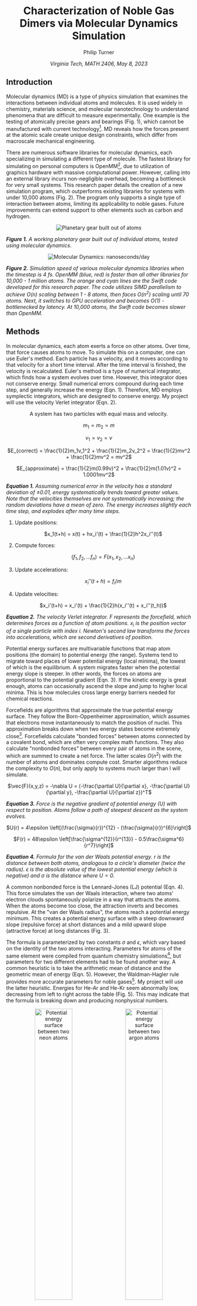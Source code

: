 <div align="center">

# Characterization of Noble Gas Dimers via Molecular Dynamics Simulation

Philip Turner

<i>Virginia Tech, MATH 2406, May 8, 2023</i>

</div>

## Introduction

Molecular dynamics (MD) is a type of physics simulation that examines the interactions between individual atoms and molecules. It is used widely in chemistry, materials science, and molecular nanotechnology to understand phenomena that are difficult to measure experimentally. One example is the testing of atomically precise gears and bearings (Fig. 1), which cannot be manufactured with current technology[^1]. MD reveals how the forces present at the atomic scale create unique design constraints, which differ from macroscale mechanical engineering.

There are numerous software libraries for molecular dynamics, each specializing in simulating a different type of molecule. The fastest library for simulating on personal computers is OpenMM[^2], due to utilization of graphics hardware with massive computational power. However, calling into an external library incurs non-negligible overhead, becoming a bottleneck for very small systems. This research paper details the creation of a new simulation program, which outperforms existing libraries for systems with under 10,000 atoms (Fig. 2). The program only supports a single type of interaction between atoms, limiting its applicability to noble gases. Future improvements can extend support to other elements such as carbon and hydrogen.

<div align="center">

![Planetary gear built out of atoms](./Documentation/Figure_1.gif)

</div>

<i> <b>Figure 1.</b> A working planetary gear built out of individual atoms, tested using molecular dynamics. </i>

<div align="center">

![Molecular Dynamics: nanoseconds/day](./Documentation/Figure_2.png)

</div>

<i> <b>Figure 2.</b> Simulation speed of various molecular dynamics libraries when the timestep is 4 fs. OpenMM (blue, red) is faster than all other libraries for 10,000 - 1 million atoms. The orange and cyan lines are the Swift code developed for this research paper. The code utilizes SIMD parallelism to achieve $O(n)$ scaling between 1 - 8 atoms, then faces $O(n^2)$ scaling until 70 atoms. Next, it switches to GPU acceleration and becomes $O(1)$ - bottlenecked by latency. At 10,000 atoms, the Swift code becomes slower than OpenMM.</i>

## Methods

In molecular dynamics, each atom exerts a force on other atoms. Over time, that force causes atoms to move. To simulate this on a computer, one can use Euler's method. Each particle has a velocity, and it moves according to that velocity for a short time interval. After the time interval is finished, the velocity is recalculated. Euler's method is a type of numerical integrator, which finds how a system evolves over time. However, this integrator does not conserve energy. Small numerical errors compound during each time step, and generally increase the energy (Eqn. 1). Therefore, MD employs symplectic integrators, which are designed to conserve energy. My project will use the velocity Verlet integrator (Eqn. 2).

<div align="center">

A system has two particles with equal mass and velocity.

$m_1 = m_2 = m$

$v_1 = v_2 = v$

$E_{correct} = \frac{1}{2}m_1v_1^2 + \frac{1}{2}m_2v_2^2 = \frac{1}{2}mv^2 + \frac{1}{2}mv^2 = mv^2$

$E_{approximate} = \frac{1}{2}m(0.99v)^2 + \frac{1}{2}m(1.01v)^2 = 1.0001mv^2$

</div>

<i> <b>Equation 1.</b> Assuming numerical error in the velocity has a standard deviation of ±0.01, energy systematically trends toward greater values. Note that the velocities themselves are not systematically increasing; the random deviations have a mean of zero. The energy increases slightly each time step, and explodes after many time steps. </i>

1) Update positions: <div align="center">  $x_1(t+h) = x(t) + hx_i'(t) + \frac{1}{2}h^2x_i''(t)$ </div>

2) Compute forces: <div align="center"> $(f_1,f_2,...f_n) = F(x_1,x_2,...x_n)$ </div>

3) Update accelerations: <div align="center"> $x_i''(t+h) = f_i / m$ </div>

4) Update velocities: <div align="center"> $x_i'(t+h) = x_i'(t) + \frac{1}{2}h(x_i''(t) + x_i''(t_h))$ </div>

<i> <b>Equation 2.</b> The velocity Verlet integrator. $F$ represents the forcefield, which determines forces as a function of atom positions. $x_i$ is the position vector of a single particle with index $i$. Newton's second law transforms the forces into accelerations, which are second derivatives of position. </i>

Potential energy surfaces are multivariable functions that map atom positions (the domain) to potential energy (the range). Systems tend to migrate toward places of lower potential energy (local minima), the lowest of which is the equilibrium. A system migrates faster when the potential energy slope is steeper. In other words, the forces on atoms are proportional to the potential gradient (Eqn. 3). If the kinetic energy is great enough, atoms can occasionally ascend the slope and jump to higher local minima. This is how molecules cross large energy barriers needed for chemical reactions.

Forcefields are algorithms that approximate the true potential energy surface. They follow the Born-Oppenheimer approximation, which assumes that electrons move instantaneously to match the position of nuclei. This approximation breaks down when two energy states become extremely close[^3]. Forcefields calculate "bonded forces" between atoms connected by a covalent bond, which are often very complex math functions. They also calculate "nonbonded forces" between every pair of atoms in the scene, which are summed to create a net force. The latter scales $O(n^2)$ with the number of atoms and dominates compute cost. Smarter algorithms reduce the complexity to $O(n)$, but only apply to systems much larger than I will simulate.

<div align="center">

$\vec{F}(x,y,z) = -\nabla U = (-\frac{\partial U}{\partial x}, -\frac{\partial U}{\partial y}, -\frac{\partial U}{\partial z})^T$

</div>

<i> <b>Equation 3.</b> Force is the negative gradient of potential energy ($U$) with respect to position. Atoms follow a path of steepest descent as the system evolves. </i>

<div align="center">

$U(r) = 4\epsilon \left[(\frac{\sigma}{r})^{12} - (\frac{\sigma}{r})^{6}\right]$

$F(r) = 48\epsilon \left[\frac{\sigma^{12}}{r^{13}} - 0.5\frac{\sigma^6}{r^7}\right]$

</div>

<i> <b>Equation 4.</b> Formula for the van der Waals potential energy. $r$ is the distance between both atoms, analogous to a circle's diameter (twice the radius). $\epsilon$ is the absolute value of the lowest potential energy (which is negative) and $\sigma$ is the distance where $U = 0$. </i>

A common nonbonded force is the Lennard-Jones (LJ) potential (Eqn. 4). This force simulates the van der Waals interaction, where two atoms' electron clouds spontaneously polarize in a way that attracts the atoms. When the atoms become too close, the attraction inverts and becomes repulsive. At the "van der Waals radius", the atoms reach a potential energy minimum. This creates a potential energy surface with a steep downward slope (repulsive force) at short distances and a mild upward slope (attractive force) at long distances (Fig. 3).

The formula is parameterized by two constants $\sigma$ and $\epsilon$, which vary based on the identity of the two atoms interacting. Parameters for atoms of the same element were compiled from quantum chemistry simulations[^4], but parameters for two different elements had to be found another way. A common heuristic is to take the arithmetic mean of distance and the geometric mean of energy (Eqn. 5). However, the Waldman-Hagler rule provides more accurate parameters for noble gases[^5]. My project will use the latter heuristic. Energies for He-Ar and He-Kr seem abnormally low, decreasing from left to right across the table (Fig. 5). This may indicate that the formula is breaking down and producing nonphysical numbers.

<p align="center">
&nbsp;
  <img alt="Potential energy surface between two neon atoms" src="./Documentation/Figure_3a.png" width="45%">
&nbsp; &nbsp;
  <img alt="Potential energy surface between two argon atoms" src=".//Documentation/Figure_3b.png" width="45%">
  &nbsp;
</p>

<i> <b>Figure 3.</b> Potential energy surfaces for vdW interactions between neon-neon and argon-argon pairs[^4]. Å is a unit equivalent to 0.1 nanometers. The global minimum is -0.009 eV for neon and -0.014 eV for argon. </i>

<div align="center">

| Element | $\sigma$ (nm = 10<sup>-9</sup> meters) | $\epsilon$ (meV = 10<sup>-3</sup> electron-V) |  $\epsilon$ (zJ = 10<sup>-21</sup> joules) |
| --- | --- | --- | --- |
| He | 0.2411 nm | 4.570 meV | 0.732 zJ |
| Ne | 0.2687 nm | 8.56 meV | 1.371 zJ |
| Ar | 0.3425 nm | 13.66 meV | 2.189 zJ |
| Kr | 0.3698 nm | 18.2 meV | 2.916 zJ |

</div>

<i> <b>Figure 4.</b> LJ parameters for interactions with other atoms of the same element. eV quantities are converted to SI units (joules) for consistency with other formulas.</i>

<div align="center">

$\sigma_{ij} = (\sigma_{ii} + \sigma_{jj}) / 2$

$\epsilon_{ij} = \sqrt{\epsilon_{ii} \epsilon_{jj}}$

</div>

<i> <b>Equation 5.</b> Simplified method for deriving vdW parameters between two elements $i$ and $j$. </i>

<div align="center">

| Element | He | Ne | Ar | Kr |
| --- | --- | --- | --- | --- |
| He | 0.732 zJ | 0.951 zJ | 0.787 zJ | 0.752 zJ |
| Ne |          | 1.371 zJ | 1.357 zJ | 1.337 zJ |
| Ar |          |          | 2.189 zJ | 2.461 zJ |
| Kr |          |          |          | 2.916 zJ |

</div>

<i> <b>Figure 5.</b> vdW energies using the Waldman-Hagler rule. </i>

Before running the simulation, one needs to choose the time step. Truncation error of the velocity Verlet integrator scales with $O(h^2)$, so doubling the time step leads to 4x error. However, the end goal is to run an MD simulation as fast as possible. Using larger time steps means the simulation can finish more quickly. A standard practice is setting the time step to $\frac{1}{10}$ the duration of the highest-frequency motions you want to capture[^6]. For example, carbon-hydrogen bonds vibrate with a period of 11 fs, so timesteps are typically ~1.1 fs (femtosecond; 10<sup>-15</sup> seconds). The van der Waals attraction between noble gas atoms has a vibrational period of ~1000 fs, several orders of magnitude higher (Eqn. 6, Fig. 6). I will stick with a conservative 1 fs timestep, but 100 fs could theoretically work as well.

<div align="center">

$r_0 = 2^{1/6} \sigma$

$k_{approx} = 2\epsilon(\frac{6}{r_0})^2 = \frac{57.146\epsilon}{\sigma^2}$

</div>

<i> <b>Equation 6.</b> An atom pair is modeled as a spring-mass system undergoing harmonic oscillation. Above is the formula for approximating $k$, the spring stiffness in N/m[^7]. $\sigma$ and $\epsilon$ are parameters from the LJ potential. </i>

<div align="center">

| Atom Pair | $k_{approx}$ | $\mu = \frac{1}{1/m_1 + 1/m_2}$ | $T = 2\pi\sqrt{\mu/k}$ |
| --- | --- | --- | --- |
| Ne-Ne | 1.085 N/m | 1.675E-26 kg |  781 fs |
| Ne-Ar | 0.777 N/m | 2.226E-26 kg | 1064 fs |
| Ar-Ar | 1.066 N/m | 3.317E-26 kg | 1108 fs |

</div>

<i> <b>Figure 6.</b> Derivation of the vibration period for elements that will be simulated. fs is a unit equivalent to 10<sup>-15</sup> seconds.</i>

In some simulations, the primary goal is to observe how changes in the system affect energy. Molecules can release energy after forming strong bonds, which manifests as heat and can be measured precisely. Very large timesteps introduce a large amount of error, which compounds and eventually breaks conservation of energy. Therefore, energy-conserving simulations use relatively small timesteps, on the order of 0.25 fs.

Not every simulation needs to conserve energy. Those that do not can use a thermostat - an algorithm that simulates dissipation of thermal energy into the system's surroundings. Thermostats conserve temperature instead of conserving energy[^8]. This behavior makes the $O(h^2)$ error in the velocity Verlet integrator less of an issue. Timesteps can theoretically be infinite; you only need small-enough steps to capture the dynamics of interest. Thermostats also allow use of lower-precision numbers to perform calculations, so the simulation can run on graphics hardware rather than the CPU. For example, most MD simulators require Nvidia GPUs because Nvidia has hardware support for 64-bit real numbers. However, OpenMM uses thermostats to run simulations entirely in lower-precision 32-bit numbers. This fact makes OpenMM compatible with alternative GPU vendors such as Apple and Intel[^2].

## Results

<div align="center">

![Nine subplots containing trajectory before collision, trajectory after collision, and energy](./Documentation/Figure_7.png)

</div>

<i> <b>Figure 7.</b> Visualization of three 20 ps molecular dynamics simulations, with motions constrained to the XY plane. The upper three graphs show a simulation of four neon atoms, the middle show two neons and two argons, and the bottom show four argons. </i>

In Figure 7, there are three test runs to demonstrate that the MD simulation works correctly. Each simulation starts with four noble gas atoms on a collision course. They start ±0.3 nm away from the origin in the X and Y dimensions, with 30 m/s velocities directed toward the origin. Without interatomic forces, their trajectories would be perfect lines. This is indeed how each simulation begins, but the behavior breaks down at 2 ps (picosecond; 10<sup>-12</sup> seconds). In the energy graphs on the right, the kinetic energy reaches a peak and the atoms reach their maximum velocity. This is analogous to the moment a basketball bounces off the ground. The velocity is accelerating, then suddenly switches direction.

When all atoms are of the same element (top; neon, bottom; argon), the system is symmetric. The atoms' motion must adhere to this symmetry, forcing them into the LJ potential energy surface's repulsive region. Their kinetic energy instantly drops to zero, then sharply rebounds, all within a fraction of a picosecond. This behavior reflects that the repulsive region of the LJ potential energy surface is orders of magnitude sharper than the attractive region.

Originally, I wanted to simulate several dozen particles and observe the phase change from gas to liquid. At room temperature, one argon atom has ~5 zJ (zeptojoule; 10<sup>-21</sup> joules) of kinetic energy, around 10x larger than the kinetic energy per atom in my simulations (2 zJ / 4 atoms = 0.5 zJ). That equates to ~27 K ($\frac{1}{10}$ of 273 K), under the melting point of argon. In theory, the atoms would condense into a solid or liquid because of van der Waals forces. The energy of the potential well (~1-2 zJ) would exceed the kinetic energy, preventing them from escaping into the gas phase. Something similar to condensation happens in the mixed neon-argon simulation (the graph in the horizontal and vertical center). Each neon pairs up with another argon to form van der Waals molecules, held together by the attractive vdW force. Their trajectories are spiral-shaped because the bonded atoms are rotating around each other.

<div align="center">

![Nine subplots containing trajectory before collision, trajectory after collision, and energy](./Documentation/Figure_8.png)

</div>

<i> <b>Figure 8.</b> The molecular dynamics simulations from Figure 7, extended to 60 ps. </i>

Figure 8 shows the same simulations running for longer times. Not only do the Ne-Ar molecules remain intact; new neon-neon molecules form. They rotate more slowly, but have a similar bond length of ~0.4 nm. This is much larger than any covalent bond (carbon-carbon, 0.15 nm) and abnormally large like a vdW bond (helium-helium, 5.2 nm). The formation of this bond was exothermic, permanently liberating ~0.2 zJ/pair of potential energy into thermal (kinetic) energy. This is less than the 1.371 zJ used to parameterize the LJ potential between neon atoms.

vdW molecules are difficult to synthesize because their binding energy is easily overcome by small fluctuations. Noble gas atoms have complete valence shells, preventing them from forming covalent bonds. The only alternative - vdW bonds - are an order of magnitude weaker. The simulation results demonstrate how MD enables the study of exotic chemicals and nanomachines, which cannot be created in experiment with current technology.

[^1]: K. E. Drexler, "Molecular machinery and manufacturing with applications to computation," <i>MIT Libraries.</i> August 9, 1991. https://dspace.mit.edu/handle/1721.1/27999

[^2]: P. Eastman, et al. "OpenMM 7: Rapid development of high performance algorithms for molecular dynamics," <i>PLOS Computational Biology.</i> July 26, 2017. https://journals.plos.org/ploscompbiol/article?id=10.1371/journal.pcbi.1005659

[^3]: L. Che, Z. Ren, et al. "Breakdown of the Born-Oppenheimer Approximation in the F + o-D2 → DF + D Reaction," <i>Science.</i> August 24, 2007. https://www.science.org/doi/10.1126/science.1144984

[^4]: P. Hadley. "Van der Waals potential," <i>Molecular and Solid State Physics.</i> c. 2011-2016. http://lampx.tugraz.at/~hadley/ss1/molecules/VdW.php

[^5]: Digital Research Alliance of Canada. "Practical considerations for Molecular Dynamics: Force Fields and Interactions," <i>GitHub Pages.</i> April 4, 2023. https://computecanada.github.io/molmodsim-md-theory-lesson-novice/01-Force_Fields_and_Interactions/index.html

[^6]: E. Braun, J. Gilmer, H. Mayes, D. Mobley, J. Monroe, S. Prasad, D. Zuckerman. "Best Practices for Foundations in Molecular Simulations [Article v1.0]," <i>Living J. Comp. Mol. Sci.</i> Nov. 29, 2018. https://livecomsjournal.org/index.php/livecoms/article/view/v1i1e5957

[^7]: Gert. "How to determine the spring constant in a Lennard-Jones potential [closed]," <i>Stack Exchange.</i> Jan. 23, 2021. https://physics.stackexchange.com/a/609697

[^8]: G. Bussi, D. Donadio, M. Parrinello. "Canonical sampling through velocity rescaling," <i>The Journal of Chemical Physics.</i> Jan. 3, 2007. https://pubs.aip.org/aip/jcp/article/126/1/014101/186581/Canonical-sampling-through-velocity-rescaling

